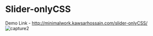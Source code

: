 # Slider-onlyCSS
Demo Link - http://minimalwork.kawsarhossain.com/slider-onlyCSS/
![capture2](https://user-images.githubusercontent.com/38612699/45925562-a52c8700-bf39-11e8-9d29-ce26e7b96493.PNG)

